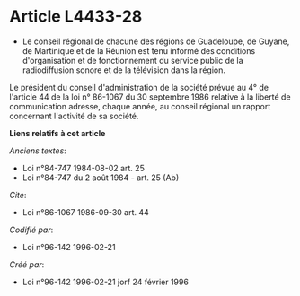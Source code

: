 # Article L4433-28

- Le conseil régional de chacune des régions de Guadeloupe, de Guyane, de Martinique et de la Réunion est tenu informé des
conditions d'organisation et de fonctionnement du service public de la radiodiffusion sonore et de la télévision dans la
région.

Le président du conseil d'administration de la société prévue au 4° de l'article 44 de la loi n° 86-1067 du 30 septembre 1986
relative à la liberté de communication adresse, chaque année, au conseil régional un rapport concernant l'activité de sa
société.

**Liens relatifs à cet article**

_Anciens textes_:

  - Loi n°84-747 1984-08-02 art. 25
  - Loi n°84-747 du 2 août 1984 - art. 25 (Ab)

_Cite_:

  - Loi n°86-1067 1986-09-30 art. 44

_Codifié par_:

  - Loi n°96-142 1996-02-21

_Créé par_:

  - Loi n°96-142 1996-02-21 jorf 24 février 1996
